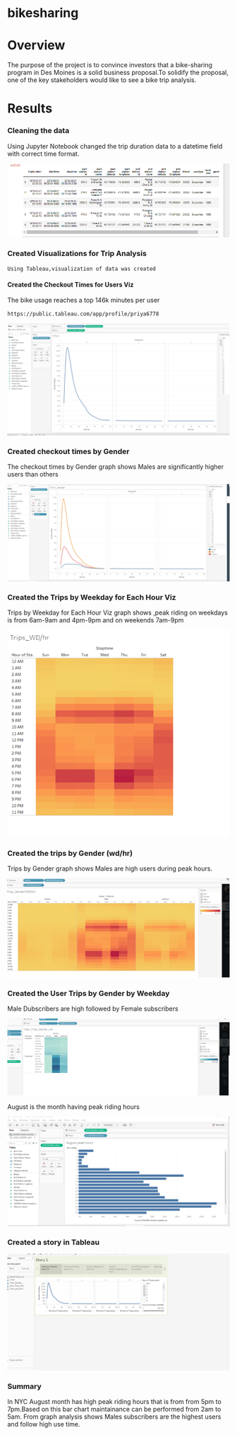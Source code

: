 # bikesharing
# Overview
The purpose of the project is  to convince  investors that a bike-sharing program in Des Moines is a solid business proposal.To solidify the proposal, one of the key stakeholders would like to see a bike trip analysis.
 
# Results
 ### Cleaning the data
 
 Using Jupyter Notebook changed the trip duration data to a datetime field with correct time format.
 
 
 
   ![Deliverable1.png](images/Deliverable1.png)
  
  ### Created Visualizations for Trip Analysis
    Using Tableau,visualization of data was created
    
   #### Created the Checkout Times for Users Viz
   The bike usage reaches a top 146k minutes per user
   
    https://public.tableau.com/app/profile/priya6778
   
   ![Checkout_time_Users.png](images/Checkout_time_Users.png)
    
    
   
  ### Created checkout times by Gender
   
 The checkout times by Gender graph shows Males are significantly higher users than others

   ![Checkout_Times_Gender.png](images/Checkout_Times_Gender.png)
 
  ###  Created the Trips by Weekday for Each Hour Viz
 Trips by Weekday for Each Hour Viz graph shows ,peak riding on weekdays is from 6am-9am and 4pm-9pm and on weekends 7am-9pm
 
  ![Trips_Weekday_Eachhour.png](images/Trips_Weekday_Eachhour.png)
  
  ### Created the trips by Gender (wd/hr)
  Trips by Gender graph shows Males are high users during peak hours.
  
  ![Trips_Gender_wd_hr.png](images/Trips_Gender_wd_hr.png)
  
  ### Created the User Trips by Gender by Weekday
  
  Male Dubscribers are high followed by Female subscribers
  
   ![User_Trips_Gender_wd.png](images/User_Trips_Gender_wd.png)
   
   
   August is the  month having peak riding hours
   
   
  ![August_peak_hour.png](images/August_peak_hour.png)
   
   
   
   ### Created a story in Tableau
   
   ![Story.png](images/Story.png)
   
   ### Summary
   
   In NYC August month has high peak riding hours that is from from 5pm to 7pm.Based on this bar chart maintainance can be performed from 2am to 5am.
   From graph analysis shows Males subscribers are the highest users and follow high use time.
   
   
    
   
   
   
     
   
  
    
  
  
 
 
 
   
  
